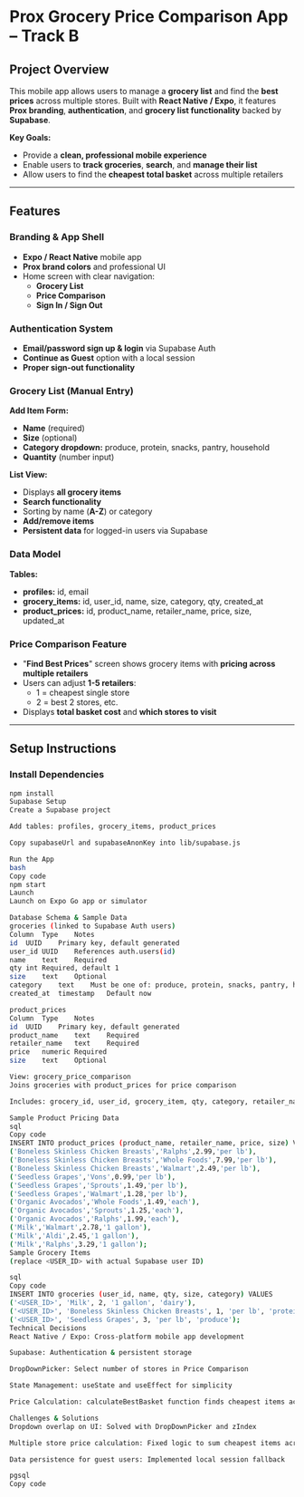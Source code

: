 # **Prox Grocery Price Comparison App – Track B**

## **Project Overview**
This mobile app allows users to manage a **grocery list** and find the **best prices** across multiple stores. Built with **React Native / Expo**, it features **Prox branding**, **authentication**, and **grocery list functionality** backed by **Supabase**.

**Key Goals:**
- Provide a **clean, professional mobile experience**
- Enable users to **track groceries**, **search**, and **manage their list**
- Allow users to find the **cheapest total basket** across multiple retailers

---

## **Features**

### **Branding & App Shell**
- **Expo / React Native** mobile app
- **Prox brand colors** and professional UI
- Home screen with clear navigation:
  - **Grocery List**
  - **Price Comparison**
  - **Sign In / Sign Out**

### **Authentication System**
- **Email/password sign up & login** via Supabase Auth
- **Continue as Guest** option with a local session
- **Proper sign-out functionality**

### **Grocery List (Manual Entry)**
**Add Item Form:**
- **Name** (required)
- **Size** (optional)
- **Category dropdown:** produce, protein, snacks, pantry, household
- **Quantity** (number input)

**List View:**
- Displays **all grocery items**
- **Search functionality**
- Sorting by name (**A-Z**) or category
- **Add/remove items**
- **Persistent data** for logged-in users via Supabase

### **Data Model**
**Tables:**
- **profiles:** id, email
- **grocery_items:** id, user_id, name, size, category, qty, created_at
- **product_prices:** id, product_name, retailer_name, price, size, updated_at

### **Price Comparison Feature**
- "**Find Best Prices**" screen shows grocery items with **pricing across multiple retailers**
- Users can adjust **1-5 retailers**:
  - 1 = cheapest single store
  - 2 = best 2 stores, etc.
- Displays **total basket cost** and **which stores to visit**

---

## **Setup Instructions**

### **Install Dependencies**
```bash
npm install
Supabase Setup
Create a Supabase project

Add tables: profiles, grocery_items, product_prices

Copy supabaseUrl and supabaseAnonKey into lib/supabase.js

Run the App
bash
Copy code
npm start
Launch
Launch on Expo Go app or simulator

Database Schema & Sample Data
groceries (linked to Supabase Auth users)
Column	Type	Notes
id	UUID	Primary key, default generated
user_id	UUID	References auth.users(id)
name	text	Required
qty	int	Required, default 1
size	text	Optional
category	text	Must be one of: produce, protein, snacks, pantry, household, dairy, bakery, meat
created_at	timestamp	Default now

product_prices
Column	Type	Notes
id	UUID	Primary key, default generated
product_name	text	Required
retailer_name	text	Required
price	numeric	Required
size	text	Optional

View: grocery_price_comparison
Joins groceries with product_prices for price comparison

Includes: grocery_id, user_id, grocery_item, qty, category, retailer_name, price, total_cost (price × qty)

Sample Product Pricing Data
sql
Copy code
INSERT INTO product_prices (product_name, retailer_name, price, size) VALUES
('Boneless Skinless Chicken Breasts','Ralphs',2.99,'per lb'),
('Boneless Skinless Chicken Breasts','Whole Foods',7.99,'per lb'),
('Boneless Skinless Chicken Breasts','Walmart',2.49,'per lb'),
('Seedless Grapes','Vons',0.99,'per lb'),
('Seedless Grapes','Sprouts',1.49,'per lb'),
('Seedless Grapes','Walmart',1.28,'per lb'),
('Organic Avocados','Whole Foods',1.49,'each'),
('Organic Avocados','Sprouts',1.25,'each'),
('Organic Avocados','Ralphs',1.99,'each'),
('Milk','Walmart',2.78,'1 gallon'),
('Milk','Aldi',2.45,'1 gallon'),
('Milk','Ralphs',3.29,'1 gallon');
Sample Grocery Items
(replace <USER_ID> with actual Supabase user ID)

sql
Copy code
INSERT INTO groceries (user_id, name, qty, size, category) VALUES
('<USER_ID>', 'Milk', 2, '1 gallon', 'dairy'),
('<USER_ID>', 'Boneless Skinless Chicken Breasts', 1, 'per lb', 'protein'),
('<USER_ID>', 'Seedless Grapes', 3, 'per lb', 'produce');
Technical Decisions
React Native / Expo: Cross-platform mobile app development

Supabase: Authentication & persistent storage

DropDownPicker: Select number of stores in Price Comparison

State Management: useState and useEffect for simplicity

Price Calculation: calculateBestBasket function finds cheapest items across groceries

Challenges & Solutions
Dropdown overlap on UI: Solved with DropDownPicker and zIndex

Multiple store price calculation: Fixed logic to sum cheapest items across groceries

Data persistence for guest users: Implemented local session fallback

pgsql
Copy code
